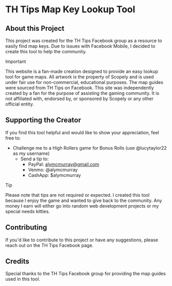 # TH Tips Map Key Lookup Tool

## About this Project

 This project was created for the TH Tips Facebook group as a resource to easily find map keys. Due to issues with Facebook Mobile, I decided to create this tool to help the community.

> [!IMPORTANT]
> This website is a fan-made creation designed to provide an easy lookup tool for game maps. All artwork is the property of Scopely and is used under fair use for non-commercial, educational purposes. The map guides were sourced from TH Tips on Facebook. This site was independently created by a fan for the purpose of assisting the gaming community. It is not affiliated with, endorsed by, or sponsored by Scopely or any other official entity.

## Supporting the Creator

If you find this tool helpful and would like to show your appreciation, feel free to:

- Challenge me to a High Rollers game for Bonus Rolls (use @lucytaylor22 as my username)
   - Send a tip to:
     - PayPal: alymcmurray@gmail.com
     - Venmo: @alymcmurray
     - CashApp: $alymcmurray

> [!TIP] 
> Please note that tips are not required or expected. I created this tool because I enjoy the game and wanted to give back to the community. Any money I earn will either go into random web development projects or my special needs kitties. 

## Contributing

If you'd like to contribute to this project or have any suggestions, please reach out on the TH Tips Facebook page. 


## Credits

Special thanks to the TH Tips Facebook group for providing the map guides used in this tool.
